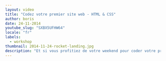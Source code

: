 ```yaml
---
layout: video
title: "Codez votre premier site web - HTML & CSS"
author: boris
date: 24-11-2014
youtube_slug: "SXBX5UFHW64"
locale: "fr"
labels:
  - workshop
thumbnail: 2014-11-24-rocket-landing.jpg
description: "Et si vous profitiez de votre weekend pour coder votre première page web ? On a décidé de vous offrir la bonne vidéo pour sauter le pas. En moins de 2 heures vous aurez attaqué HTML, CSS et Bootstrap."
---
```

